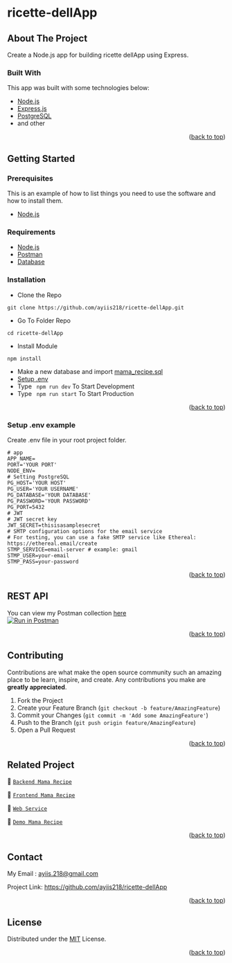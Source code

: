 # ricette-dellApp

<!-- ABOUT THE PROJECT -->
## About The Project
Create a Node.js app for building ricette dellApp using Express.

### Built With
This app was built with some technologies below:
- [Node.js](https://nodejs.org/en/)
- [Express.js](https://expressjs.com/)
- [PostgreSQL](https://www.postgresql.org/)
- and other

<p align="right">(<a href="#top">back to top</a>)</p>

<!-- GETTING STARTED -->
## Getting Started

### Prerequisites

This is an example of how to list things you need to use the software and how to install them.

* [Node.js](https://nodejs.org/en/download/)

### Requirements
* [Node.js](https://nodejs.org/en/)
* [Postman](https://www.getpostman.com/)
* [Database](./blanja.sql)

### Installation

- Clone the Repo
```
git clone https://github.com/ayiis218/ricette-dellApp.git
```
- Go To Folder Repo
```
cd ricette-dellApp
```
- Install Module
```
npm install
```
- Make a new database and import [mama_recipe.sql](./blanja.sql)
- <a href="#setup-env-example">Setup .env</a>
- Type ` npm run dev` To Start Development
- Type ` npm run start` To Start Production

<p align="right">(<a href="#top">back to top</a>)</p>

### Setup .env example

Create .env file in your root project folder.

```env
# app
APP_NAME=
PORT='YOUR PORT'
NODE_ENV=
# Setting PostgreSQL
PG_HOST='YOUR HOST'
PG_USER='YOUR USERNAME'
PG_DATABASE='YOUR DATABASE'
PG_PASSWORD='YOUR PASSWORD'
PG_PORT=5432
# JWT
# JWT secret key
JWT_SECRET=thisisasamplesecret
# SMTP configuration options for the email service
# For testing, you can use a fake SMTP service like Ethereal: https://ethereal.email/create
STMP_SERVICE=email-server # example: gmail
STMP_USER=your-email
STMP_PASS=your-password
```

<p align="right">(<a href="#top">back to top</a>)</p>

## REST API

You can view my Postman collection [here](https://www.postman.com/warped-shadow-374852/workspace/food-recipe/overview)
</br>
[![Run in Postman](https://run.pstmn.io/button.svg)](https://app.getpostman.com/run-collection/19659051-a8f34c89-7c8f-409f-8665-ecac960c85df?action=collection%2Ffork&collection-url=entityId%3D19659051-a8f34c89-7c8f-409f-8665-ecac960c85df%26entityType%3Dcollection%26workspaceId%3D783fdc2c-762c-4182-8433-bf1de8619a50)

<p align="right">(<a href="#top">back to top</a>)</p>

<!-- CONTRIBUTING -->
## Contributing

Contributions are what make the open source community such an amazing place to be learn, inspire, and create. Any contributions you make are **greatly appreciated**.

1. Fork the Project
2. Create your Feature Branch (`git checkout -b feature/AmazingFeature`)
3. Commit your Changes (`git commit -m 'Add some AmazingFeature'`)
4. Push to the Branch (`git push origin feature/AmazingFeature`)
5. Open a Pull Request

<p align="right">(<a href="#top">back to top</a>)</p>

## Related Project
:rocket: [`Backend Mama Recipe`](https://github.com/altrawan/food-recipe-api)

:rocket: [`Frontend Mama Recipe`](https://github.com/altrawan/mama-recipe-app)

:rocket: [`Web Service`](https://mama-recipe.herokuapp.com/)

:rocket: [`Demo Mama Recipe`](https://bit.ly/mama-recipe-app)

<p align="right">(<a href="#top">back to top</a>)</p>

## Contact

My Email : ayiis.218@gmail.com

Project Link: https://github.com/ayiis218/ricette-dellApp

<p align="right">(<a href="#top">back to top</a>)</p>

## License
Distributed under the [MIT](/LICENSE) License.

<p align="right">(<a href="#top">back to top</a>)</p>
